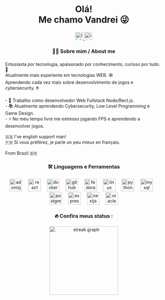 ###

<h1 align="center">Olá!<br>Me chamo Vandrei 😜</h1>

###

<div align="center">
  <a href="https://www.linkedin.com/in/vandrei-peres-5b90aa1b9/" target="_blank">
    <img src="https://img.shields.io/static/v1?message=LinkedIn&logo=linkedin&label=&color=0077B5&logoColor=white&labelColor=&style=for-the-badge" height="25" alt="linkedin logo"  />
  </a>
  <a href="https://www.instagram.com/vandrei_/" target="_blank">
    <img src="https://img.shields.io/static/v1?message=Instagram&logo=instagram&label=&color=E4405F&logoColor=white&labelColor=&style=for-the-badge" height="25" alt="instagram logo"  />
  </a>
</div>

###

<h3 align="center">🙇🏻 Sobre mim / About me</h3>

###

<p align="left">Entusiasta por tecnologia, apaixonado por conhecimento, curioso por tudo. 💙<br>Atualmente mais experiente em tecnologias WEB. 🕸️<br>Aprendendo cada vez mais sobre desenvolvimento de jogos e cybersecurity. 🖲️<br><br>- 🔭 Trabalho como desenvolvedor Web Fullstack Node/Rect.js.<br>- 📚 Atualmente aprendendo Cybersecurity, Low Level Programming e Game Design.<br>- ⚡ No meu tempo livre me estresso jogando FPS e aprendendo a desenvolver jogos.<br><br>🇬🇧 I've english support man!<br>🇫🇷 Si vous préférez, je parle un peu mieux en français.<br><br>From Brazil 🇧🇷</p>

###

<h3 align="center">🛠 Linguagens e Ferramentas</h3>

###

<div align="center">
  <img src="https://img.shields.io/badge/AdonisJS-5A45FF?logo=adonisjs&logoColor=white&style=for-the-badge" height="40" alt="adonisjs logo"  />
  <img width="12" />
  <img src="https://img.shields.io/badge/React-61DAFB?logo=react&logoColor=black&style=for-the-badge" height="40" alt="react logo"  />
  <img width="12" />
  <img src="https://img.shields.io/badge/Docker-2496ED?logo=docker&logoColor=white&style=for-the-badge" height="40" alt="docker logo"  />
  <img width="12" />
  <img src="https://img.shields.io/badge/GitHub-181717?logo=github&logoColor=white&style=for-the-badge" height="40" alt="github logo"  />
  <img width="12" />
  <img src="https://img.shields.io/badge/Fedora-51A2DA?logo=fedora&logoColor=black&style=for-the-badge" height="40" alt="fedora logo"  />
  <img width="12" />
  <img src="https://img.shields.io/badge/Linux-FCC624?logo=linux&logoColor=black&style=for-the-badge" height="40" alt="linux logo"  />
  <img width="12" />
  <img src="https://img.shields.io/badge/Python-3776AB?logo=python&logoColor=white&style=for-the-badge" height="40" alt="python logo"  />
  <img width="12" />
  <img src="https://img.shields.io/badge/MySQL-4479A1?logo=mysql&logoColor=white&style=for-the-badge" height="40" alt="mysql logo"  />
  <img width="12" />
  <img src="https://img.shields.io/badge/PostgreSQL-4169E1?logo=postgresql&logoColor=white&style=for-the-badge" height="40" alt="postgresql logo"  />
  <img width="12" />
  <img src="https://img.shields.io/badge/Express-000000?logo=express&logoColor=white&style=for-the-badge" height="40" alt="express logo"  />
  <img width="12" />
  <img src="https://img.shields.io/badge/Next.js-000000?logo=nextdotjs&logoColor=white&style=for-the-badge" height="40" alt="nextjs logo"  />
  <img width="12" />
  <img src="https://img.shields.io/badge/Oracle-F80000?logo=oracle&logoColor=white&style=for-the-badge" height="40" alt="oracle logo"  />
</div>

###

<h3 align="center">🔥   Confira meus status :</h3>

###

<div align="center">
  <img src="https://streak-stats.demolab.com?user=Vandrei-rar&locale=pt-br&mode=daily&theme=merko&hide_border=false&border_radius=5&date_format=j/n[/Y]&order=3" height="220" alt="streak graph"  />
</div>
